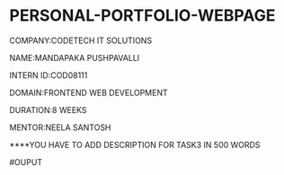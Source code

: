 # PERSONAL-PORTFOLIO-WEBPAGE

COMPANY:CODETECH IT SOLUTIONS 

NAME:MANDAPAKA PUSHPAVALLI 

INTERN ID:COD08111

DOMAIN:FRONTEND WEB DEVELOPMENT 

DURATION:8 WEEKS

MENTOR:NEELA SANTOSH 


****YOU HAVE TO ADD DESCRIPTION FOR TASK3 IN 500 WORDS


#OUPUT

